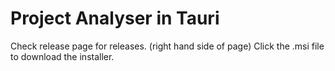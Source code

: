 # Project Analyser in Tauri

Check release page for releases. (right hand side of page)
Click the .msi file to download the installer.
